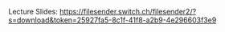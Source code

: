 Lecture Slides: https://filesender.switch.ch/filesender2/?s=download&token=25927fa5-8c1f-41f8-a2b9-4e296603f3e9
